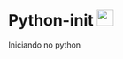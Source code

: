 # Python-init <img width="30px" src="https://github.com/felipe-frade/Python-init/blob/master/assets/img/logo.png">

Iniciando no python
